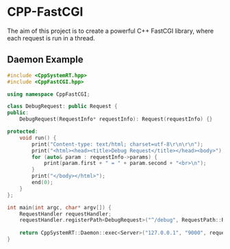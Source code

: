 # CPP-FastCGI

The aim of this project is to create a powerful C++ FastCGI library, where each request is run in a thread.

## Daemon Example

```cpp
#include <CppSystemRT.hpp>
#include <CppFastCGI.hpp>

using namespace CppFastCGI;

class DebugRequest: public Request {
public:
	DebugRequest(RequestInfo* requestInfo): Request(requestInfo) {}

protected:	
	void run() {
		print("Content-type: text/html; charset=utf-8\r\n\r\n");
		print("<html><head><title>Debug Request</title></head><body>");
		for (auto& param : requestInfo->params) {
			print(param.first + " = " + param.second + "<br>\n");
		}
		print("</body></html>");
		end(0);
	}
};

int main(int argc, char* argv[]) {
	RequestHandler requestHandler;
	requestHandler.registerPath<DebugRequest>("^/debug", RequestPath::RegexMatch);
	
	return CppSystemRT::Daemon::exec<Server>("127.0.0.1", "9000", requestHandler);
}
```